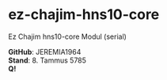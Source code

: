 # ez-chajim-hns10-core

Ez Chajim hns10-core Modul (serial)

**GitHub**: JEREMIA1964  
**Stand**: 8. Tammus 5785  
**Q!**
